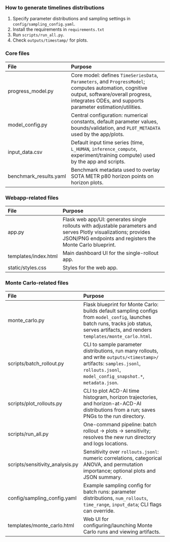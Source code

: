 

### How to generate timelines distributions
1. Specify parameter distributions and sampling settings in `config/sampling_config.yaml`.
2. Install the requirements in `requirements.txt`
3. Run `scripts/run_all.py`. 
4. Check `outputs/timestamp/` for plots.

### Core files
| File | Purpose |
| :---- | :---- |
| progress\_model.py | Core model: defines `TimeSeriesData`, `Parameters`, and `ProgressModel`; computes automation, cognitive output, software/overall progress, integrates ODEs, and supports parameter estimation/utilities. |
| model\_config.py | Central configuration: numerical constants, default parameter values, bounds/validation, and `PLOT_METADATA` used by the app/plots. |
 | input\_data.csv | Default input time series (time, `L_HUMAN`, `inference_compute`, experiment/training compute) used by the app and scripts. |
 | benchmark\_results.yaml | Benchmark metadata used to overlay SOTA METR p80 horizon points on horizon plots. |

### Webapp-related files
| File | Purpose |
| :---- | :---- |
| app.py | Flask web app/UI: generates single rollouts with adjustable parameters and serves Plotly visualizations; provides JSON/PNG endpoints and registers the Monte Carlo blueprint. |
 | templates/index.html | Main dashboard UI for the single-rollout app. |
 | static/styles.css | Styles for the web app. |

### Monte Carlo-related files

| File | Purpose |
| :---- | :---- |
 | monte\_carlo.py | Flask blueprint for Monte Carlo: builds default sampling configs from `model_config`, launches batch runs, tracks job status, serves artifacts, and renders `templates/monte_carlo.html`. |
 | scripts/batch\_rollout.py | CLI to sample parameter distributions, run many rollouts, and write `outputs/<timestamp>/` artifacts: `samples.jsonl`, `rollouts.jsonl`, `model_config_snapshot.*`, `metadata.json`. |
 | scripts/plot\_rollouts.py | CLI to plot ACD-AI time histogram, horizon trajectories, and horizon-at-ACD-AI distributions from a run; saves PNGs to the run directory. |
 | scripts/run\_all.py | One-command pipeline: batch rollout → plots → sensitivity; resolves the new run directory and logs locations. |
 | scripts/sensitivity\_analysis.py | Sensitivity over `rollouts.jsonl`: numeric correlations, categorical ANOVA, and permutation importance; optional plots and JSON summary. |
 | config/sampling\_config.yaml | Example sampling config for batch runs: parameter distributions, `num_rollouts`, `time_range`, `input_data`; CLI flags can override. |
 | templates/monte\_carlo.html | Web UI for configuring/launching Monte Carlo runs and viewing artifacts. |